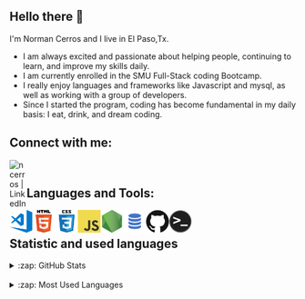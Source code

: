 ## Hello there 👋

I'm Norman Cerros and I live in El Paso,Tx. 
- I am always excited and passionate about helping people, continuing to learn, and improve my skills daily. 
- I am currently enrolled in the SMU Full-Stack coding Bootcamp.
- I really enjoy languages and frameworks like Javascript and mysql, as well as working with a group of developers.
- Since I started the program, coding has become fundamental in my daily basis: I eat, drink, and dream coding.
 

 ## Connect with me:
 
[<img align="left" alt="ncerros | LinkedIn" width="30px" src="https://cdn.jsdelivr.net/npm/simple-icons@v3/icons/linkedin.svg" />][linkedin]
<!-- [<img align="left" alt="ncerros | Instagram" width="30px" src="https://cdn.jsdelivr.net/npm/simple-icons@v3/icons/instagram.svg" />][instagram] -->

<!-- [instagram]: https://www.instagram.com/ncerros/ -->
[linkedin]: https://linkedin.com/in/ncerros
[portfolio]: https://ncerros.github.io/profile/

<br />

## Languages and Tools:

<img align="left" alt="Visual Studio Code" width="40px" src="https://raw.githubusercontent.com/github/explore/80688e429a7d4ef2fca1e82350fe8e3517d3494d/topics/visual-studio-code/visual-studio-code.png" />
<img align="left" alt="HTML5" width="40px" src="https://raw.githubusercontent.com/github/explore/80688e429a7d4ef2fca1e82350fe8e3517d3494d/topics/html/html.png" />
<img align="left" alt="CSS3" width="40px" src="https://raw.githubusercontent.com/github/explore/80688e429a7d4ef2fca1e82350fe8e3517d3494d/topics/css/css.png" />
<img align="left" alt="JavaScript" width="40px" src="https://raw.githubusercontent.com/github/explore/80688e429a7d4ef2fca1e82350fe8e3517d3494d/topics/javascript/javascript.png" />
<img align="left" alt="Node.js" width="40px" src="https://raw.githubusercontent.com/github/explore/80688e429a7d4ef2fca1e82350fe8e3517d3494d/topics/nodejs/nodejs.png" />
<img align="left" alt="SQL" width="40px" src="https://raw.githubusercontent.com/github/explore/80688e429a7d4ef2fca1e82350fe8e3517d3494d/topics/sql/sql.png" />
<img align="left" alt="GitHub" width="40px" src="https://raw.githubusercontent.com/github/explore/78df643247d429f6cc873026c0622819ad797942/topics/github/github.png" />
<img align="left" alt="Terminal" width="40px" src="https://raw.githubusercontent.com/github/explore/80688e429a7d4ef2fca1e82350fe8e3517d3494d/topics/terminal/terminal.png" />


<br />

## Statistic and used languages



<details>
  <summary>:zap: GitHub Stats</summary>

  <img align="left" alt="ncerros' GitHub Stats" src="https://github-readme-stats.vercel.app/api?username=ncerros&show_icons=true&hide_border=true" />

</details>

<br />

<details>
  <summary>:zap: Most Used Languages</summary>

<img align="left" alt="ncerros' GitHub Top Languages" src="https://github-readme-stats.vercel.app/api/top-langs/?username=ncerros" />

</details>
